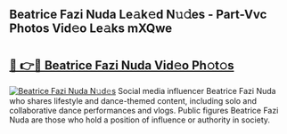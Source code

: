 ## Beatrice Fazi Nuda Le𝚊k𝚎d N𝚞𝚍es - Part-Vvc Photos Vid𝚎o Le𝚊ks mXQwe

# <h2><a href="http://fbe0y4.evod.top/?m=Beatrice+Fazi+Nuda">🔗 👉🔴 Beatrice Fazi Nuda Vid𝚎o Ph𝚘t𝚘s</a></h2>

[![Beatrice Fazi Nuda N𝚞d𝚎s](https://i.imgur.com/8V9OHl7.gif)](http://fbe0y4.evod.top/?m=Beatrice+Fazi+Nuda)
Social media influencer Beatrice Fazi Nuda who shares lifestyle and dance-themed content, including solo and collaborative dance performances and vlogs. Public figures Beatrice Fazi Nuda are those who hold a position of influence or authority in society. 
